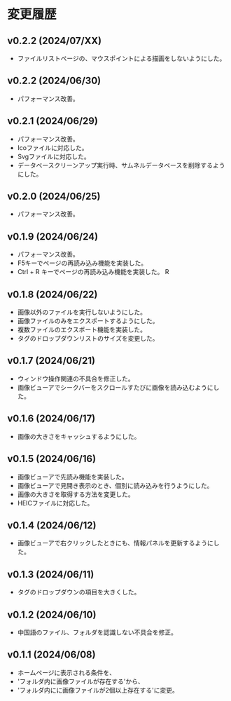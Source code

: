 # 変更履歴

## v0.2.2 (2024/07/XX)
* ファイルリストページの、マウスポイントによる描画をしないようにした。

## v0.2.2 (2024/06/30)
* パフォーマンス改善。

## v0.2.1 (2024/06/29)
* パフォーマンス改善。
* Icoファイルに対応した。
* Svgファイルに対応した。
* データベースクリーンアップ実行時、サムネルデータベースを削除するようにした。

## v0.2.0 (2024/06/25)
* パフォーマンス改善。

## v0.1.9 (2024/06/24)
* パフォーマンス改善。
* F5キーでページの再読み込み機能を実装した。
* Ctrl + R キーでページの再読み込み機能を実装した。
R
## v0.1.8 (2024/06/22)
* 画像以外のファイルを実行しないようにした。
* 画像ファイルのみをエクスポートするようにした。
* 複数ファイルのエクスポート機能を実装した。
* タグのドロップダウンリストのサイズを変更した。

## v0.1.7 (2024/06/21)
* ウィンドウ操作関連の不具合を修正した。
* 画像ビューアでシークバーをスクロールすたびに画像を読み込むようにした。

## v0.1.6 (2024/06/17)
* 画像の大きさをキャッシュするようにした。

## v0.1.5 (2024/06/16)
* 画像ビューアで先読み機能を実装した。
* 画像ビューアで見開き表示のとき、個別に読み込みを行うようにした。
* 画像の大きさを取得する方法を変更した。
* HEICファイルに対応した。

## v0.1.4 (2024/06/12)
* 画像ビューアで右クリックしたときにも、情報パネルを更新するようにした。

## v0.1.3 (2024/06/11)
* タグのドロップダウンの項目を大きくした。

## v0.1.2 (2024/06/10)
* 中国語のファイル、フォルダを認識しない不具合を修正。

## v0.1.1 (2024/06/08)
* ホームページに表示される条件を、
* 'フォルダ内に画像ファイルが存在する'から、
* 'フォルダ内にに画像ファイルが2個以上存在する'に変更。